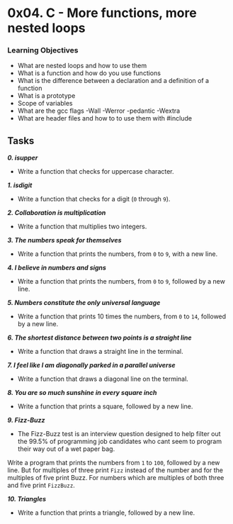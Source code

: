 # 0x04. C - More functions, more nested loops

### Learning Objectives


- What are nested loops and how to use them
- What is a function and how do you use functions
- What is the difference between a declaration and a definition of a function
- What is a prototype
- Scope of variables
- What are the gcc flags -Wall -Werror -pedantic -Wextra
- What are header files and how to to use them with #include

## Tasks

_**0. isupper**_
- Write a function that checks for uppercase character.

_**1. isdigit**_
- Write a function that checks for a digit (`0` through `9`).

_**2. Collaboration is multiplication**_
- Write a function that multiplies two integers.

_**3. The numbers speak for themselves**_
- Write a function that prints the numbers, from `0` to `9`, with a new line.

_**4. I believe in numbers and signs**_
- Write a function that prints the numbers, from `0` to `9`, followed by a new line.

_**5. Numbers constitute the only universal language**_
- Write a function that prints 10 times the numbers, from `0` to `14`, followed by a new line.

_**6. The shortest distance between two points is a straight line**_
- Write a function that draws a straight line in the terminal.

_**7. I feel like I am diagonally parked in a parallel universe**_
- Write a function that draws a diagonal line on the terminal.

_**8. You are so much sunshine in every square inch**_
- Write a function that prints a square, followed by a new line.

_**9. Fizz-Buzz**_
- The Fizz-Buzz test is an interview question designed to help filter out the 99.5% of programming job candidates who cant seem to program their way out of a wet paper bag.

Write a program that prints the numbers from `1` to `100`, followed by a new line. But for multiples of three print `Fizz` instead of the number and for the multiples of five print Buzz. For numbers which are multiples of both three and five print `FizzBuzz`.

_**10. Triangles**_
- Write a function that prints a triangle, followed by a new line.

